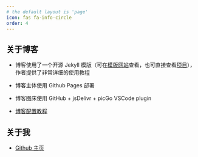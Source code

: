 ```yaml
---
# the default layout is 'page'
icon: fas fa-info-circle
order: 4
---
```


## 关于博客

* 博客使用了一个开源 Jekyll 模版（可在[模版网站](http://jekyllthemes.org/themes/jekyll-theme-chirpy/)查看，也可直接查看[项目](https://github.com/cotes2020/jekyll-theme-chirpy/)），作者提供了非常详细的使用教程

* 博客主体使用 Github Pages 部署

* 博客图床使用 GitHub + jsDelivr + picGo VSCode plugin 

* [博客配置教程](https://wizard23333.github.io/categories/%E5%8D%9A%E5%AE%A2%E6%90%AD%E5%BB%BA/)

## 关于我

* [Github 主页](https://github.com/wizard23333)


